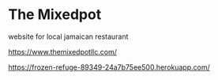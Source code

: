 # The Mixedpot
website for local jamaican restaurant

https://www.themixedpotllc.com/

https://frozen-refuge-89349-24a7b75ee500.herokuapp.com/
